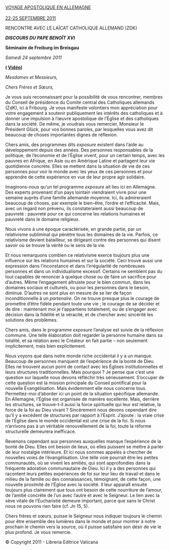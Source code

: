 [VOYAGE APOSTOLIQUE EN ALLEMAGNE\
\
22-25 SEPTEMBRE 2011](/content/benedict-xvi/fr/travels/2011/index_germania.html)

RENCONTRE AVEC LE LAÏCAT CATHOLIQUE ALLEMAND (ZDK)

***DISCOURS DU PAPE BENOÎT XVI***

**Séminaire de Freiburg im Breisgau**

*Samedi 24 septembre 2011*

**( [Vidéo](http://player.rv.va/vaticanplayer.asp?language=it&tic=VA_7NSY3MCS))**

*Mesdames et Messieurs,*

*Chers Frères et Sœurs,*

Je vous suis reconnaissant pour la possibilité de vous rencontrer, membres du Conseil de présidence du Comité central des Catholiques allemands (ZdK), ici à Fribourg. Je vous manifeste volontiers mon appréciation pour votre engagement à soutenir publiquement les intérêts des catholiques et à donner une impulsion à l’œuvre apostolique de l’Église et des catholiques dans la société. De même, je voudrais vous remercier, Monsieur le Président Glück, pour vos bonnes paroles, par lesquelles vous avez dit beaucoup de choses importantes dignes de réflexion.

Chers amis, des programmes dits *exposure* existent dans l’aide au développement depuis des années. Des personnes responsables de la politique, de l’économie et de l’Église vivent, pour un certain temps, avec les pauvres en Afrique, en Asie ou en Amérique Latine et partagent leur vie quotidienne concrète. Elles se mettent dans la situation de vie de ces personnes pour voir le monde avec les yeux de ces personnes et pour apprendre de cette expérience en vue de leur propre agir solidaire.

Imaginons-nous qu’un tel programme *exposure* ait lieu ici en Allemagne. Des experts provenant d’un pays lointain viendraient vivre pour une semaine auprès d’une famille allemande moyenne. Ici, ils admireraient beaucoup de choses, par exemple le bien-être, l’ordre et l’efficacité. Mais, avec un regard non prévenu, ils constateraient aussi beaucoup de pauvreté : pauvreté pour ce qui concerne les relations humaines et pauvreté dans le domaine religieux.

Nous vivons à une époque caractérisée, en grande partie, par un relativisme subliminal qui pénètre tous les domaines de la vie. Parfois, ce relativisme devient batailleur, se dirigeant contre des personnes qui disent savoir où se trouve la vérité ou le sens de la vie.

Et nous remarquons combien ce relativisme exerce toujours plus une influence sur les relations humaines et sur la société. Ceci trouve aussi une expression dans l’inconstance et dans l’irrégularité de nombreuses personnes et dans un individualisme excessif. Certains ne semblent pas du tout capables de renoncer à quelque chose ou de faire un sacrifice pour d’autres. Même l’engagement altruiste pour le bien commun, dans les domaines sociaux et culturels, ou pour les personnes dans le besoin, diminue. D’autres ne sont plus en mesure de se lier de façon inconditionnelle à un *partenaire*. On ne trouve presque plus le courage de promettre d’être fidèle pendant toute une vie ; le courage de se décider et de dire : maintenant moi je t’appartiens totalement, ou de s’engager avec décision dans la fidélité et la véracité, et de chercher avec sincérité les solutions des problèmes.

Chers amis, dans le programme *exposure* l’analyse est suivie de la réflexion commune. Une telle élaboration doit regarder la personne humaine dans sa totalité, et sa relation avec le Créateur en fait partie – non seulement implicitement, mais bien explicitement.

Nous voyons que dans notre monde riche occidental il y a un manque. Beaucoup de personnes manquent de l’expérience de la bonté de Dieu. Elles ne trouvent aucun point de contact avec les Églises institutionnelles et leurs structures traditionnelles. Mais pourquoi ? Je pense que c’est une question sur laquelle nous devons réfléchir très sérieusement. S’occuper de cette question est la mission principale du Conseil pontifical pour la nouvelle Évangélisation. Mais évidemment elle nous concerne tous. Permettez-moi d’aborder ici un point de la situation spécifique allemande. En Allemagne, l’Église est organisée de manière excellente. Mais, derrière les structures, se trouve-t-il aussi la force spirituelle qui leur est relative, la force de la foi au Dieu vivant ? Sincèrement nous devons cependant dire qu’il y a excédent de structures par rapport à l’Esprit. J’ajoute : la vraie crise de l’Église dans le monde occidental est une crise de la foi. Si nous n’arrivons pas à un véritable renouvellement de la foi, toute la réforme structurelle demeurera inefficace.

Revenons cependant aux personnes auxquelles manque l’expérience de la bonté de Dieu. Elles ont besoin de lieux, où elles puissent se mettre à parler de leur nostalgie intérieure. Et ici nous sommes appelés à chercher de nouvelles voies de l’évangélisation. Une telle voie pourrait être les petites communautés, où se vivent les amitiés, qui sont approfondies dans la fréquente adoration communautaire de Dieu. Ici il y a des personnes qui racontent leurs petites expériences de foi sur leur lieu de travail et dans le milieu de la famille ou des connaissances, témoignant, de cette façon, une nouvelle proximité de l’Église avec la société. Il leur apparaît ensuite toujours plus clairement que tous ont besoin de cette nourriture de l’amour, de l’amitié concrète de l’un avec l’autre et avec le Seigneur. Le lien avec la sève vitale de l’Eucharistie demeure important, parce que sans le Christ nous ne pouvons rien faire (cf. *Jn* 15, 5).

Chers frères et sœurs, puisse le Seigneur nous indiquer toujours le chemin pour être ensemble des lumières dans le monde et pour montrer à notre prochain le chemin vers la source, où il puisse satisfaire son désir de vie le plus profond. Je vous remercie.

© Copyright 2011 - Libreria Editrice Vaticana
